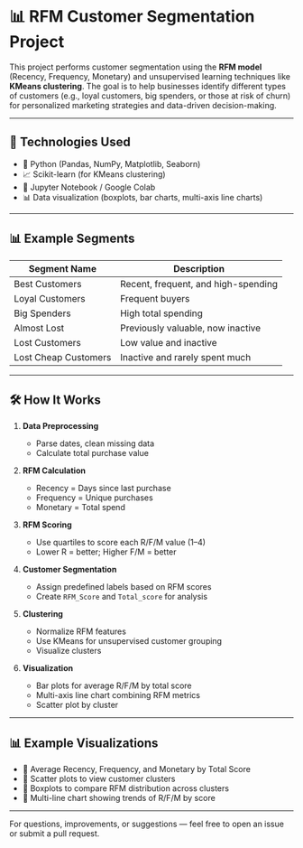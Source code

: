 # 📊 RFM Customer Segmentation Project

This project performs customer segmentation using the **RFM model** (Recency, Frequency, Monetary) and unsupervised learning techniques like **KMeans clustering**. The goal is to help businesses identify different types of customers (e.g., loyal customers, big spenders, or those at risk of churn) for personalized marketing strategies and data-driven decision-making.

---

## 🔧 Technologies Used

- 🐍 Python (Pandas, NumPy, Matplotlib, Seaborn)
- 📈 Scikit-learn (for KMeans clustering)
- 📓 Jupyter Notebook / Google Colab
- 📊 Data visualization (boxplots, bar charts, multi-axis line charts)

---

## 📊 Example Segments

| Segment Name           | Description                                   |
|------------------------|-----------------------------------------------|
| Best Customers         | Recent, frequent, and high-spending           |
| Loyal Customers        | Frequent buyers                               |
| Big Spenders           | High total spending                           |
| Almost Lost            | Previously valuable, now inactive             |
| Lost Customers         | Low value and inactive                        |
| Lost Cheap Customers   | Inactive and rarely spent much                |

---

## 🛠️ How It Works

1. **Data Preprocessing**
   - Parse dates, clean missing data
   - Calculate total purchase value

2. **RFM Calculation**
   - Recency = Days since last purchase
   - Frequency = Unique purchases
   - Monetary = Total spend

3. **RFM Scoring**
   - Use quartiles to score each R/F/M value (1–4)
   - Lower R = better; Higher F/M = better

4. **Customer Segmentation**
   - Assign predefined labels based on RFM scores
   - Create `RFM_Score` and `Total_score` for analysis

5. **Clustering**
   - Normalize RFM features
   - Use KMeans for unsupervised customer grouping
   - Visualize clusters

6. **Visualization**
   - Bar plots for average R/F/M by total score
   - Multi-axis line chart combining RFM metrics
   - Scatter plot by cluster

---

## 📊 Example Visualizations

- 📌 Average Recency, Frequency, and Monetary by Total Score  
- 📌 Scatter plots to view customer clusters  
- 📌 Boxplots to compare RFM distribution across clusters  
- 📌 Multi-line chart showing trends of R/F/M by score

---

For questions, improvements, or suggestions — feel free to open an issue or submit a pull request.


